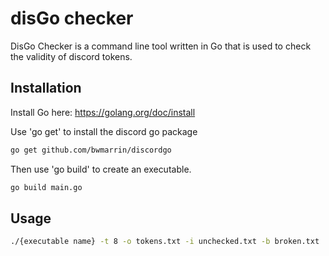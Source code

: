 # disGo checker

DisGo Checker is a command line tool written in Go that is used to check the validity of discord tokens.

## Installation

Install Go here: https://golang.org/doc/install

Use 'go get' to install the discord go package

```bash
go get github.com/bwmarrin/discordgo
```
Then use 'go build' to create an executable.

```bash
go build main.go
```

## Usage

```bash
./{executable name} -t 8 -o tokens.txt -i unchecked.txt -b broken.txt
```

